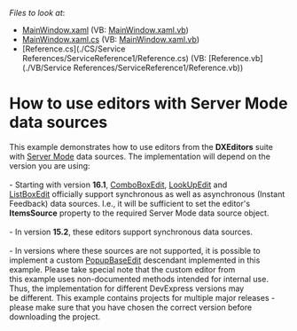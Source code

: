 <!-- default file list -->
*Files to look at*:

* [MainWindow.xaml](./CS/MainWindow.xaml) (VB: [MainWindow.xaml.vb](./VB/MainWindow.xaml.vb))
* [MainWindow.xaml.cs](./CS/MainWindow.xaml.cs) (VB: [MainWindow.xaml.vb](./VB/MainWindow.xaml.vb))
* [Reference.cs](./CS/Service References/ServiceReference1/Reference.cs) (VB: [Reference.vb](./VB/Service References/ServiceReference1/Reference.vb))
<!-- default file list end -->
# How to use editors with Server Mode data sources


<p>This example demonstrates how to use editors from the <strong>DXEditors</strong> suite with <a href="https://documentation.devexpress.com/#WPF/CustomDocument6279">Server Mode</a> data sources. The implementation will depend on the version you are using:<br><br>- Starting with version <strong>16.1</strong>, <a href="https://documentation.devexpress.com/#WPF/clsDevExpressXpfEditorsComboBoxEdittopic">ComboBoxEdit</a>, <a href="https://documentation.devexpress.com/#WPF/CustomDocument8862">LookUpEdit</a> and <a href="https://documentation.devexpress.com/#WPF/clsDevExpressXpfEditorsListBoxEdittopic">ListBoxEdit</a> officially support synchronous as well as asynchronous (Instant Feedback) data sources. I.e., it will be sufficient to set the editor's <strong>ItemsSource</strong> property to the required Server Mode data source object.<br><br>- In version <strong>15.2</strong>, these editors support synchronous data sources.<br><br>- In versions where these sources are not supported, it is possible to implement a custom <a href="https://documentation.devexpress.com/#WPF/clsDevExpressXpfEditorsPopupBaseEdittopic">PopupBaseEdit</a> descendant implemented in this example. Please take special note that the custom editor from this example uses non-documented methods intended for internal use. Thus, the implementation for different DevExpress versions may be different. This example contains projects for multiple major releases - please make sure that you have chosen the correct version before downloading the project.</p>

<br/>


